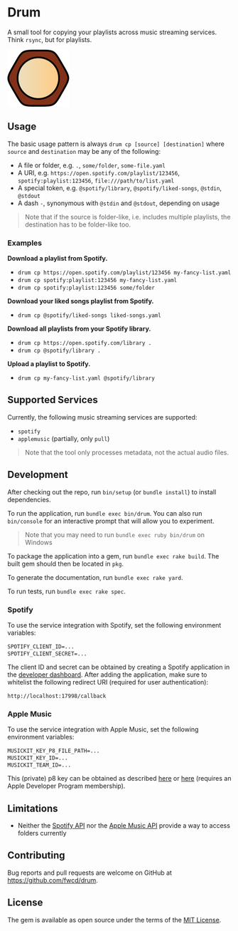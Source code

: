 # Drum

A small tool for copying your playlists across music streaming services. Think `rsync`, but for playlists.

![Icon](artwork/icon128.png)

## Usage

The basic usage pattern is always `drum cp [source] [destination]` where `source` and `destination` may be any of the following:

* A file or folder, e.g. `.`, `some/folder`, `some-file.yaml`
* A URI, e.g. `https://open.spotify.com/playlist/123456`, `spotify:playlist:123456`, `file:///path/to/list.yaml`
* A special token, e.g. `@spotify/library`, `@spotify/liked-songs`, `@stdin`, `@stdout`
* A dash `-`, synonymous with `@stdin` and `@stdout`, depending on usage

> Note that if the source is folder-like, i.e. includes multiple playlists, the destination has to be folder-like too.

### Examples

**Download a playlist from Spotify.**

* `drum cp https://open.spotify.com/playlist/123456 my-fancy-list.yaml`
* `drum cp spotify:playlist:123456 my-fancy-list.yaml`
* `drum cp spotify:playlist:123456 some/folder`

**Download your liked songs playlist from Spotify.**

* `drum cp @spotify/liked-songs liked-songs.yaml`

**Download all playlists from your Spotify library.**

* `drum cp https://open.spotify.com/library .`
* `drum cp @spotify/library .`

**Upload a playlist to Spotify.**

* `drum cp my-fancy-list.yaml @spotify/library`

## Supported Services

Currently, the following music streaming services are supported:

* `spotify`
* `applemusic` (partially, only `pull`)

> Note that the tool only processes metadata, not the actual audio files.

## Development

After checking out the repo, run `bin/setup` (or `bundle install`) to install dependencies.

To run the application, run `bundle exec bin/drum`. You can also run `bin/console` for an interactive prompt that will allow you to experiment.

> Note that you may need to run `bundle exec ruby bin/drum` on Windows

To package the application into a gem, run `bundle exec rake build`. The built gem should then be located in `pkg`.

To generate the documentation, run `bundle exec rake yard`.

To run tests, run `bundle exec rake spec`.

### Spotify

To use the service integration with Spotify, set the following environment variables:

```
SPOTIFY_CLIENT_ID=...
SPOTIFY_CLIENT_SECRET=...
```

The client ID and secret can be obtained by creating a Spotify application in the [developer dashboard](https://developer.spotify.com/dashboard/applications). After adding the application, make sure to whitelist the following redirect URI (required for user authentication):

```
http://localhost:17998/callback
```

### Apple Music

To use the service integration with Apple Music, set the following environment variables:

```
MUSICKIT_KEY_P8_FILE_PATH=...
MUSICKIT_KEY_ID=...
MUSICKIT_TEAM_ID=...
```

This (private) p8 key can be obtained as described [here](https://help.apple.com/developer-account/#/devce5522674) or [here](https://developer.apple.com/documentation/applemusicapi/getting_keys_and_creating_tokens) (requires an Apple Developer Program membership).

## Limitations

* Neither the [Spotify API](https://developer.spotify.com/documentation/general/guides/working-with-playlists/#folders) nor the [Apple Music API](https://github.com/Musish/Musish/issues/189#issuecomment-455749901) provide a way to access folders currently

## Contributing

Bug reports and pull requests are welcome on GitHub at https://github.com/fwcd/drum.

## License

The gem is available as open source under the terms of the [MIT License](https://opensource.org/licenses/MIT).
